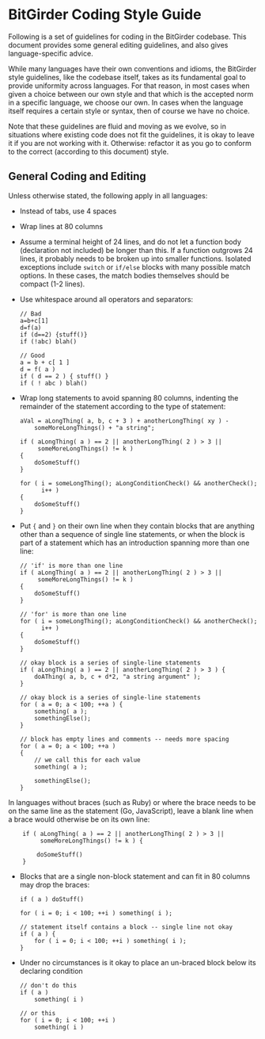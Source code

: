 # BitGirder Coding Style Guide

Following is a set of guidelines for coding in the BitGirder codebase. This
document provides some general editing guidelines, and also gives
language-specific advice. 

While many languages have their own conventions and idioms, the BitGirder style
guidelines, like the codebase itself, takes as its fundamental goal to provide
uniformity across languages. For that reason, in most cases when given a choice
between our own style and that which is the accepted norm in a specific
language, we choose our own. In cases when the language itself requires a
certain style or syntax, then of course we have no choice.

Note that these guidelines are fluid and moving as we evolve, so in situations
where existing code does not fit the guidelines, it is okay to leave it if you
are not working with it. Otherwise: refactor it as you go to conform to the
correct (according to this document) style.

## General Coding and Editing

Unless otherwise stated, the following apply in all languages:

-   Instead of tabs, use 4 spaces

-   Wrap lines at 80 columns

-   Assume a terminal height of 24 lines, and do not let a function body
    (declaration not included) be longer than this. If a function outgrows 24
    lines, it probably needs to be broken up into smaller functions. Isolated
    exceptions include `switch` or `if/else` blocks with many possible match
    options. In these cases, the match bodies themselves should be compact (1-2
    lines).

-   Use whitespace around all operators and separators:
    
        // Bad
        a=b+c[1]
        d=f(a)
        if (d==2) {stuff()}
        if (!abc) blah()
    
        // Good
        a = b + c[ 1 ]
        d = f( a )
        if ( d == 2 ) { stuff() }
        if ( ! abc ) blah()

-   Wrap long statements to avoid spanning 80 columns, indenting the remainder
    of the statement according to the type of statement:

        aVal = aLongThing( a, b, c + 3 ) + anotherLongThing( xy ) -
            someMoreLongThings() + "a string";

        if ( aLongThing( a ) == 2 || anotherLongThing( 2 ) > 3 ||
             someMoreLongThings() != k )
        {
            doSomeStuff()
        }

        for ( i = someLongThing(); aLongConditionCheck() && anotherCheck();
              i++ )
        {
            doSomeStuff()
        }

-   Put `{` and `}` on their own line when they contain blocks that are anything
    other than a sequence of single line statements, or when the block is part
    of a statement which has an introduction spanning more than one line:
        
        // 'if' is more than one line
        if ( aLongThing( a ) == 2 || anotherLongThing( 2 ) > 3 ||
             someMoreLongThings() != k )
        {
            doSomeStuff()
        }

        // 'for' is more than one line
        for ( i = someLongThing(); aLongConditionCheck() && anotherCheck();
              i++ )
        {
            doSomeStuff()
        }

        // okay block is a series of single-line statements
        if ( aLongThing( a ) == 2 || anotherLongThing( 2 ) > 3 ) {
            doAThing( a, b, c + d*2, "a string argument" );
        }

        // okay block is a series of single-line statements
        for ( a = 0; a < 100; ++a ) {
            something( a );
            somethingElse();
        }

        // block has empty lines and comments -- needs more spacing
        for ( a = 0; a < 100; ++a ) 
        {
            // we call this for each value
            something( a );

            somethingElse();
        }

   In languages without braces (such as Ruby) or where the brace needs to be on
   the same line as the statement (Go, JavaScript), leave a blank line when a
   brace would otherwise be on its own line:

        if ( aLongThing( a ) == 2 || anotherLongThing( 2 ) > 3 ||
             someMoreLongThings() != k ) {
        
            doSomeStuff()
        }

-   Blocks that are a single non-block statement and can fit in 80 columns may
    drop the braces:

        if ( a ) doStuff()

        for ( i = 0; i < 100; ++i ) something( i );

        // statement itself contains a block -- single line not okay
        if ( a ) {
            for ( i = 0; i < 100; ++i ) something( i );
        }

-   Under no circumstances is it okay to place an un-braced block below its
    declaring condition

        // don't do this
        if ( a )
            something( i )

        // or this
        for ( i = 0; i < 100; ++i )
            something( i )
